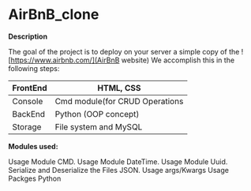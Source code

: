 # AirBnB_clone

**Description**

The goal of the project is to deploy on your server a simple copy of the ![https://www.airbnb.com/](AirBnB website)
We accomplish this in the following steps:

| FrontEnd | HTML, CSS | 
|----------|-----------|
| Console | Cmd module(for CRUD Operations |  
| BackEnd | Python (OOP concept) |
| Storage | File system and MySQL |

**Modules used:**

Usage Module CMD.
Usage Module DateTime.
Usage Module Uuid.
Serialize and Deserialize the Files JSON.
Usage args/Kwargs
Usage Packges Python
